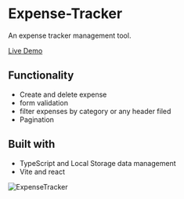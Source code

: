 # Expense-Tracker

An expense tracker management tool.

[Live Demo](https://expense-tracker-jinhuiweng.vercel.app/)

## Functionality
- Create and delete expense
- form validation
- filter expenses by category or any header filed
- Pagination

## Built with
- TypeScript and Local Storage data management
- Vite and react

![ExpenseTracker](https://github.com/JinhuiWeng/Expense-Tracker/assets/121464684/ed59ed5a-61a3-4d83-a6f4-9e864691b67d)
